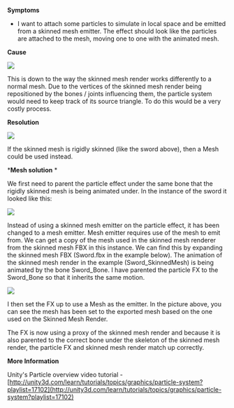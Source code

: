 
        

**Symptoms** 

*   I want to attach some particles to simulate in local space and be emitted from a skinned mesh emitter. The effect should look like the particles are attached to the mesh, moving one to one with the animated mesh.

**Cause** 

![](/hc/en-us/article_attachments/205360426/SkinnedMeshEmitter.gif)

This is down to the way the skinned mesh render works differently to a normal mesh. Due to the vertices of the skinned mesh render being repositioned by the bones / joints influencing them, the particle system would need to keep track of its source triangle. To do this would be a very costly process. 

**Resolution** 

![](/hc/en-us/article_attachments/205405663/MeshEmitter.gif)

If the skinned mesh is rigidly skinned (like the sword above), then a Mesh could be used instead. 

***Mesh solution** * 

We first need to parent the particle effect under the same bone that the rigidly skinned mesh is being animated under. In the instance of the sword it looked like this:

![](/hc/en-us/article_attachments/205579606/Heritance.PNG.png)

Instead of using a skinned mesh emitter on the particle effect, it has been changed to a mesh emitter. Mesh emitter requires use of the mesh to emit from. We can get a copy of the mesh used in the skinned mesh renderer from the skinned mesh FBX in this instance. We can find this by expanding the skinned mesh FBX (Sword.fbx in the example below). The animation of the skinned mesh render in the example (Sword_SkinnedMesh) is being animated by the bone Sword_Bone. I have parented the particle FX to the Sword_Bone so that it inherits the same motion.

![](/hc/en-us/article_attachments/205622443/mesh_emitter.png)

I then set the FX up to use a Mesh as the emitter. In the picture above, you can see the mesh has been set to the exported mesh based on the one used on the Skinned Mesh Render.

The FX is now using a proxy of the skinned mesh render and because it is also parented to the correct bone under the skeleton of the skinned mesh render, the particle FX and skinned mesh render match up correctly.

**More Information** 

Unity's Particle overview video tutorial - [http://unity3d.com/learn/tutorials/topics/graphics/particle-system?playlist=17102](http://unity3d.com/learn/tutorials/topics/graphics/particle-system?playlist=17102)

      